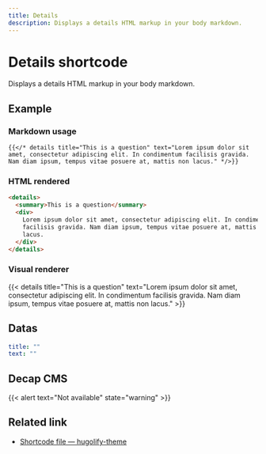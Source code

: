 ```yaml
---
title: Details
description: Displays a details HTML markup in your body markdown.
---
```


# Details shortcode

Displays a details HTML markup in your body markdown.

## Example

### Markdown usage

```go-html-template
{{</* details title="This is a question" text="Lorem ipsum dolor sit amet, consectetur adipiscing elit. In condimentum facilisis gravida. Nam diam ipsum, tempus vitae posuere at, mattis non lacus." */>}}
```

### HTML rendered

```html
<details>
  <summary>This is a question</summary>
  <div>
    Lorem ipsum dolor sit amet, consectetur adipiscing elit. In condimentum
    facilisis gravida. Nam diam ipsum, tempus vitae posuere at, mattis non
    lacus.
  </div>
</details>
```

### Visual renderer

{{< details title="This is a question" text="Lorem ipsum dolor sit amet, consectetur adipiscing elit. In condimentum facilisis gravida. Nam diam ipsum, tempus vitae posuere at, mattis non lacus." >}}

## Datas

```yml
title: ""
text: ""
```

## Decap CMS

{{< alert text="Not available" state="warning" >}}

## Related link

- [Shortcode file — hugolify-theme](https://github.com/Hugolify/hugolify-theme/blob/main/layouts/shortcodes/details.html)
